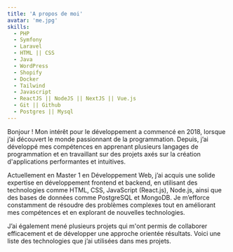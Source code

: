```yaml
---
title: 'A propos de moi'
avatar: 'me.jpg'
skills:
  - PHP
  - Symfony
  - Laravel
  - HTML || CSS
  - Java
  - WordPress
  - Shopify
  - Docker
  - Tailwind
  - Javascript
  - ReactJS || NodeJS || NextJS || Vue.js
  - Git || Github
  - Postgres || Mysql
---
```


Bonjour ! Mon intérêt pour le développement a commencé en 2018, lorsque j’ai découvert le monde passionnant de la programmation. Depuis, j’ai développé mes compétences en apprenant plusieurs langages de programmation et en travaillant sur des projets axés sur la création d'applications performantes et intuitives.

Actuellement en Master 1 en Développement Web, j’ai acquis une solide expertise en développement frontend et backend, en utilisant des technologies comme HTML, CSS, JavaScript (React.js), Node.js, ainsi que des bases de données comme PostgreSQL et MongoDB. Je m’efforce constamment de résoudre des problèmes complexes tout en améliorant mes compétences et en explorant de nouvelles technologies.

J’ai également mené plusieurs projets qui m'ont permis de collaborer efficacement et de développer une approche orientée résultats. Voici une liste des technologies que j’ai utilisées dans mes projets.
